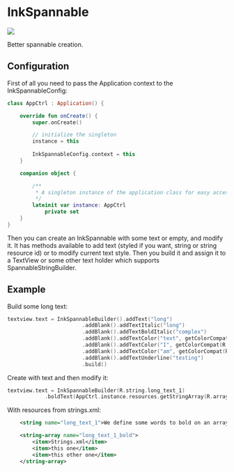 # InkSpannable
[![](https://jitpack.io/v/irontec/InkSpannable.svg)](https://jitpack.io/#irontec/InkSpannable)

Better spannable creation.

## Configuration

First of all you need to pass the Application context to the InkSpannableConfig:

```kt
class AppCtrl : Application() {

	override fun onCreate() {
		super.onCreate()

		// initialize the singleton
		instance = this
		
		InkSpannableConfig.context = this
	}

	companion object {

		/**
		 * A singleton instance of the application class for easy access in other places
		 */
		lateinit var instance: AppCtrl
			private set
	}
}
```

Then you can create an InkSpannable with some text or empty, and modify it. It has methods available to add text (styled if you want, string or string resource id) or to modify current text style. Then you build it and assign it to a TextView or some other text holder which supports SpannableStringBuilder.

## Example

Build some long text:
```kt
textview.text = InkSpannableBuilder().addText("long")
						.addBlank().addTextItalic("long")
						.addBlank().addTextBoldItalic("complex")
						.addBlank().addTextColor("text", getColorCompat(R.color.basic_red))
						.addBlank().addTextColor("I", getColorCompat(R.color.basic_green))
						.addBlank().addTextColor("am", getColorCompat(R.color.basic_blue))
						.addBlank().addTextUnderline("testing")
						.build()
```

Create with text and then modify it:
```kt
textview.text = InkSpannableBuilder(R.string.long_text_1)
			.boldText(AppCtrl.instance.resources.getStringArray(R.array.long_text_1_bold).toList())
```

With resources from strings.xml:
```xml
	<string name="long_text_1">We define some words to bold on an array in Strings.xml, like this one or this other one</string>

	<string-array name="long_text_1_bold">
		<item>Strings.xml</item>
		<item>this one</item>
		<item>this other one</item>
	</string-array>
```
